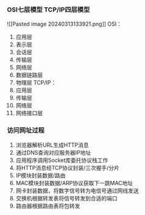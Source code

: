 ### OSI七层模型 TCP/IP四层模型
![[Pasted image 20240313133921.png]]
OSI：
1. 应用层
2. 表示层
3. 会话层
4. 传输层
5. 网络层
6. 数据链路层
7. 物理层
TCP/IP：
1. 应用层
2. 传输层
3. 网络层
4. 网络接口层

### 访问网址过程
1. 浏览器解析URL生成HTTP消息
2. 通过DNS查询对应服务器IP地址
3. 应用程序调用Socket库委托协议栈工作
4. 将HTTP消息经TCP协议封装/三次握手/分片
5. IP模块封装数据/路由
6. MAC模块封装数据/ARP协议获取下一跳MAC地址
7. 网卡封装数据，将数字信号转为电信号通过网线发送
8. 交换机根据转发表将信号转发到合适的端口
9. 路由器根据路由表将包转发

